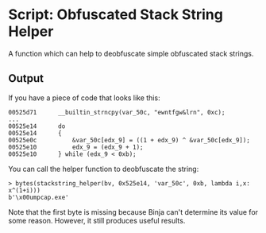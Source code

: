 # Script: Obfuscated Stack String Helper

A function which can help to deobfuscate simple obfuscated stack strings.

## Output

If you have a piece of code that looks like this:
```
00525d71      __builtin_strncpy(var_50c, "ewntfgw&lrn", 0xc);
...
00525e14      do
00525e14      {
00525e0c          &var_50c[edx_9] = ((1 + edx_9) ^ &var_50c[edx_9]);
00525e10          edx_9 = (edx_9 + 1);
00525e10      } while (edx_9 < 0xb);
```

You can call the helper function to deobfuscate the string:

```
> bytes(stackstring_helper(bv, 0x525e14, 'var_50c', 0xb, lambda i,x: x^(1+i)))
b'\x00umpcap.exe'
```

Note that the first byte is missing because Binja can't determine its value for some reason. However, it still produces useful results.
